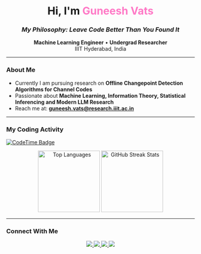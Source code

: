 <!-- Banner / Title -->
<h1 align="center">Hi, I'm <span style="color:#ff79c6;">Guneesh Vats</span></h1>
<h3 align="center"><em> My Philosophy: Leave Code Better Than You Found It</em></h3>

<p align="center">
  <strong>Machine Learning Engineer</strong> • <strong>Undergrad Researcher</strong>  
  <br/>
  IIIT Hyderabad, India
</p>

---

### About Me
- Currently I am pursuing research on **Offline Changepoint Detection Algorithms for Channel Codes**
- Passionate about **Machine Learning, Information Theory, Statistical Inferencing and Modern LLM Research**
- Reach me at: **guneesh.vats@research.iiit.ac.in**

---

### My Coding Activity
[![CodeTime Badge](https://shields.jannchie.com/endpoint?style=flat-square&color=222&url=https%3A%2F%2Fapi.codetime.dev%2Fv3%2Fusers%2Fshield%3Fuid%3D26896)](https://codetime.dev)

<div align="center">
  <img src="https://github-readme-stats.vercel.app/api/top-langs/?username=guneeshvats&layout=compact&theme=radical" alt="Top Languages" height="165" />
  <img src="https://github-readme-streak-stats.herokuapp.com/?user=guneeshvats&theme=radical" alt="GitHub Streak Stats" height="165" />
</div>

---

### Connect With Me
<p align="center">
  <a href="https://www.linkedin.com/in/guneeshvats/" target="_blank">
    <img src="https://img.shields.io/badge/LinkedIn-0A66C2?style=for-the-badge&logo=linkedin&logoColor=white"/>
  </a>
  <a href="https://github.com/guneeshvats" target="_blank">
    <img src="https://img.shields.io/badge/GitHub-181717?style=for-the-badge&logo=github&logoColor=white"/>
  </a>
  <a href="https://auth.geeksforgeeks.org/user/guneeshvats/profile" target="_blank">
    <img src="https://img.shields.io/badge/GeeksforGeeks-2F8D46?style=for-the-badge&logo=geeksforgeeks&logoColor=white"/>
  </a>
  <a href="https://leetcode.com/guneeshv/" target="_blank">
    <img src="https://img.shields.io/badge/LeetCode-F89F1B?style=for-the-badge&logo=leetcode&logoColor=white"/>
  </a>
</p>
